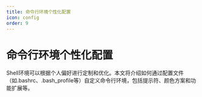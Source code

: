 ```yaml
---
title: 命令行环境个性化配置
icon: config
order: 9
---
```


# 命令行环境个性化配置

Shell环境可以根据个人偏好进行定制和优化。本文将介绍如何通过配置文件（如.bashrc、.bash_profile等）自定义命令行环境，包括提示符、颜色方案和功能扩展等。
